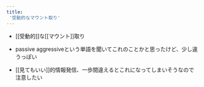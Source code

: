 ```yaml
---
title:
 '受動的なマウント取り'
---
```


- [[受動的]]な[[マウント]]取り

- passive aggressiveという単語を聞いてこれのことかと思ったけど、少し違うっぽい

- [[見てもいい]]的情報発信、一歩間違えるとこれになってしまいそうなので注意したい
